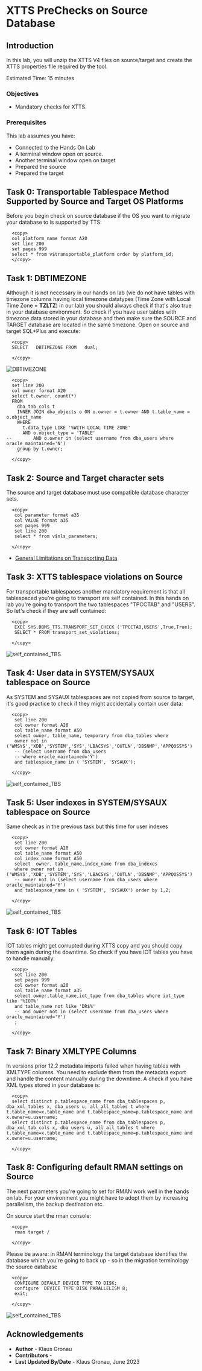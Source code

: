 # XTTS PreChecks on Source Database

## Introduction

In this lab, you will unzip the XTTS V4 files on source/target and create the XTTS properties file required by the tool.

Estimated Time: 15 minutes

### Objectives

- Mandatory checks for XTTS.


### Prerequisites

This lab assumes you have:

- Connected to the Hands On Lab
- A terminal window open on source.
- Another terminal window open on target
- Prepared the source
- Prepared the target

## Task 0: Transportable Tablespace Method Supported by Source and Target OS Platforms
Before you begin check on source database if the OS you want to migrate your database to is supported by TTS:
  ```
    <copy>
    col platform_name format A20
    set line 200
    set pages 999
    select * from v$transportable_platform order by platform_id;
    </copy>
  ```


## Task 1: DBTIMEZONE
Although it is not necessary in our hands on lab (we do not have tables with timezone columns having local timezone datatypes (Time Zone with Local Time Zone = __TZLTZ__) in our lab) you should always check if that's also true in your database environment. So check if you have user tables with timezone data stored in your database and then make sure the SOURCE and TARGET database are located in the same timezone. 
Open on source and target SQL*Plus and execute:
  ```
    <copy>
    SELECT   DBTIMEZONE FROM   dual;

    </copy>
  ```
![DBTIMEZONE](./images/DBTIMEZONE.png " ")

  ```
    <copy>
    set line 200
    col owner format A20
    select t.owner, count(*)
    FROM
      dba_tab_cols t
      INNER JOIN dba_objects o ON o.owner = t.owner AND t.table_name = o.object_name
      WHERE
        t.data_type LIKE '%WITH LOCAL TIME ZONE' 
        AND o.object_type = 'TABLE' 
--        AND o.owner in (select username from dba_users where oracle_maintained='N')
      group by t.owner;

    </copy>
  ```


## Task 2: Source and Target character sets 
The source and target database must use compatible database character sets.

  ```
    <copy>
     col parameter format a35
     col VALUE format a35
     set pages 999
     set line 200
     select * from v$nls_parameters;

    </copy>
  ```
* [General Limitations on Transporting Data](https://docs.oracle.com/en/database/oracle/oracle-database/19/spucd/general-limitations-on-transporting-data.html#GUID-28800719-6CB9-4A71-95DD-4B61AA603173)


## Task 3: XTTS tablespace violations on Source  
For transportable tablespaces another mandatory requirement is that all tablespaced you're going to transport are self contained.
In this hands on lab you're going to transport the two tablespaces "TPCCTAB" and "USERS". So let's check if they are self contained:

  ```
    <copy>
     EXEC SYS.DBMS_TTS.TRANSPORT_SET_CHECK ('TPCCTAB,USERS',True,True);
     SELECT * FROM transport_set_violations;

    </copy>
  ```
![self_contained_TBS](./images/self_contained_TBS.png " ")

## Task 4: User data in SYSTEM/SYSAUX tablespace on Source
As SYSTEM and SYSAUX tablespaces are not copied from source to target, it's good practice to check if they might accidentally contain user data:

  ```
    <copy>
     set line 200
     col owner format A20
     col table_name format A50
     select owner, table_name, temporary from dba_tables where 
     owner not in ('WMSYS','XDB','SYSTEM','SYS','LBACSYS','OUTLN','DBSNMP','APPQOSSYS')
     -- (select username from dba_users 
     -- where oracle_maintained='Y') 
     and tablespace_name in ( 'SYSTEM', 'SYSAUX');

    </copy>
  ```
![self_contained_TBS](./images/check_user_data_system_sysaux.png " ")


## Task 5: User indexes in SYSTEM/SYSAUX tablespace on Source
Same check as in the previous task but this time for user indexes

  ```
    <copy>
     set line 200
     col owner format A20
     col table_name format A50
     col index_name format A50
     select  owner, table_name,index_name from dba_indexes
     where owner not in ('WMSYS','XDB','SYSTEM','SYS','LBACSYS','OUTLN','DBSNMP','APPQOSSYS')
     -- owner not in (select username from dba_users where oracle_maintained='Y') 
     and tablespace_name in ( 'SYSTEM', 'SYSAUX') order by 1,2;

    </copy>
  ```
![self_contained_TBS](./images/check_user_indexes_system_sysaux.png " ")

## Task 6: IOT Tables
IOT tables might get corrupted during XTTS copy and you should copy them again during the downtime. So check if you have IOT tables you have to handle  manually:
  ```
    <copy>
     set line 200
     set pages 999
     col owner format a20
     col table_name format a35
     select owner,table_name,iot_type from dba_tables where iot_type like '%IOT%' 
     and table_name not like 'DR$%' 
     -- and owner not in (select username from dba_users where oracle_maintained='Y')
     ;

    </copy>
  ```


## Task 7: Binary XMLTYPE Columns
In versions prior 12.2 metadata imports failed when having tables with XMLTYPE columns. You need to exclude them from the metadata export and handle the content manually during  the downtime. A check if you have XML types stored in your database is:

  ```
    <copy>
    select distinct p.tablespace_name from dba_tablespaces p, dba_xml_tables x, dba_users u, all_all_tables t where t.table_name=x.table_name and t.tablespace_name=p.tablespace_name and x.owner=u.username;
    select distinct p.tablespace_name from dba_tablespaces p, dba_xml_tab_cols x, dba_users u, all_all_tables t where t.table_name=x.table_name and t.tablespace_name=p.tablespace_name and x.owner=u.username;

    </copy>
  ```

## Task 8: Configuring default RMAN settings on Source
The next parameters you're going to set for RMAN work well in the hands on lab. For your environment you might have to adopt them by increasing parallelism, the backup destination etc.

On source start the rman console: 

  ```
    <copy>
     rman target /

    </copy>
  ```

Please be aware:
in RMAN terminology the target database identifies the database which you're going to back up - so in the migration terminology the source database

  ```
    <copy>
     CONFIGURE DEFAULT DEVICE TYPE TO DISK;
     configure  DEVICE TYPE DISK PARALLELISM 8;
     exit;

    </copy>
  ```
![self_contained_TBS](./images/rman_default_target_settings.png " ")







## Acknowledgements
* **Author** - Klaus Gronau
* **Contributors** -  
* **Last Updated By/Date** - Klaus Gronau, June 2023
